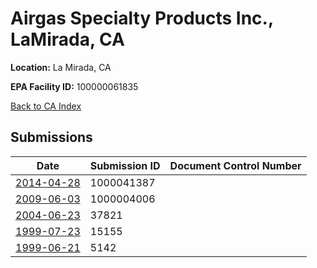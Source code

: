 # Airgas Specialty Products Inc., LaMirada, CA

**Location:** La Mirada, CA

**EPA Facility ID:** 100000061835

[Back to CA Index](../../index.md)

## Submissions

| Date | Submission ID | Document Control Number |
|------|--------------|-------------------------|
| [2014-04-28](submissions/1000041387.md) | 1000041387 |  |
| [2009-06-03](submissions/1000004006.md) | 1000004006 |  |
| [2004-06-23](submissions/37821.md) | 37821 |  |
| [1999-07-23](submissions/15155.md) | 15155 |  |
| [1999-06-21](submissions/5142.md) | 5142 |  |
